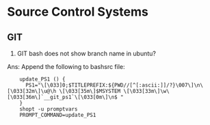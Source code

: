 # Source Control Systems
## GIT
1. GIT bash does not show branch name in ubuntu?

Ans: Append the following to bashsrc file:
```
	update_PS1 () {
	  PS1="\[\033]0;$TITLEPREFIX:${PWD//[^[:ascii:]]/?}\007\]\n\[\033[32m\]\u@\h \[\033[35m\]$MSYSTEM \[\033[33m\]\w\[\033[36m\]`__git_ps1`\[\033[0m\]\n$ "
	}
	shopt -u promptvars
	PROMPT_COMMAND=update_PS1
```